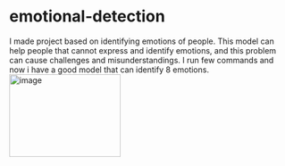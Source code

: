 # emotional-detection
I made project based on identifying emotions of people. This model can help people that cannot express and identify emotions, and this problem can cause challenges and misunderstandings. I run few commands and now i have a good model that can identify 8 emotions.
<img width="199" height="148" alt="image" src="https://github.com/user-attachments/assets/4e641c3f-7799-4412-9d41-bd9862766074" />
